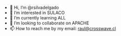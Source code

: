 - 👋 Hi, I’m @rsilvadelgado
- 👀 I’m interested in SULACO
- 🌱 I’m currently learning ALL
- 💞️ I’m looking to collaborate on APACHE
- 📫 How to reach me by my email: raul@crosswave.cl

<!---
rsilvadelgado/rsilvadelgado is a ✨ special ✨ repository because its `README.md` (this file) appears on your GitHub profile.
You can click the Preview link to take a look at your changes.
--->
